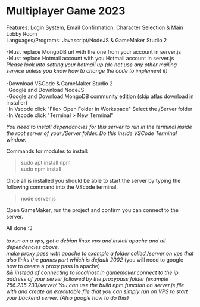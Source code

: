 # Multiplayer Game 2023
 Features: Login System, Email Confirmation, Character Selection & Main Lobby Room <br>
Languages/Programs: Javascript/NodeJS & GameMaker Studio 2
<br>

-Must replace MongoDB url with the one from your account in server.js
<br>
-Must replace Hotmail account with you Hotmail account in server.js 
<br>
*Please look into setting your hotmail up
(do not use any other mailing service unless you know how to change the code to implement it)*
<br><br>
-Download VSCode & GameMaker Studio 2
<br>
-Google and Download NodeJS
<br>
-Google and Download MongoDB community edition (skip atlas download in installer)
<br>
-In Vscode click "File> Open Folder in Workspace" Select the /Server folder
<br>
-In Vscode click "Terminal > New Terminal"
<br>

*You need to install dependancies for this server to run in the terminal inside the root server of your /Server folder. Do this inside VSCode Terminal window.*

Commands for modules to install: <br>
> sudo apt install npm <br>
> sudo npm install <br>

Once all is installed you should be able to start the server by typing the following command into the VScode terminal. <br>
> node server.js 


Open GameMaker, run the project and confirm you can connect to the server. <br>

All done :3
<br><br>
*to run on a vps, get a debian linux vps and install apache and all dependencies above.* <br>
*make proxy pass with apache to example a folder called /server on vps that also links the games port which is default 2002* (you will need to google how to create a proxy pass in apache)<br>
*&& instead of connecting to localhost in gamemaker connect to the ip address of your server followed by the proxypass folder (example 256.235.233/server/*
*You can use the build npm function on server.js file with and create an executable file that you can simply run on VPS to start your backend server. (Also google how to do this)*
